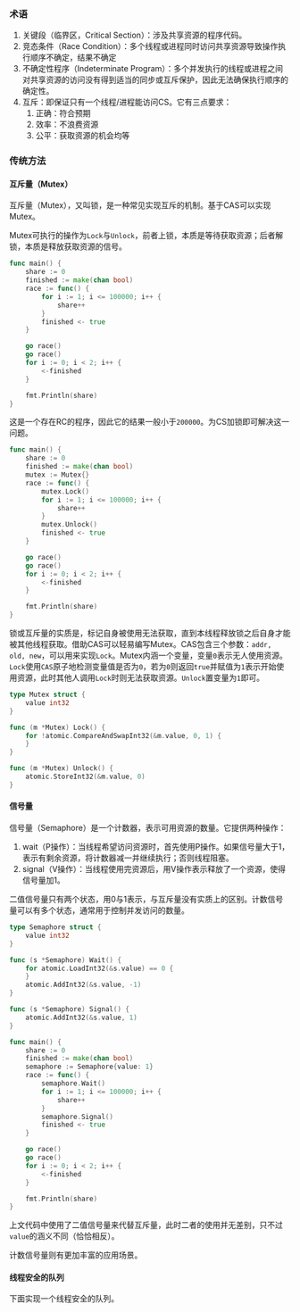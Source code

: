 ### 术语

1. 关键段（临界区，Critical Section）：涉及共享资源的程序代码。
2. 竞态条件（Race Condition）：多个线程或进程同时访问共享资源导致操作执行顺序不确定，结果不确定
3. 不确定性程序（Indeterminate Program）：多个并发执行的线程或进程之间对共享资源的访问没有得到适当的同步或互斥保护，因此无法确保执行顺序的确定性。
4. 互斥：即保证只有一个线程/进程能访问CS。它有三点要求：
	1. 正确：符合预期
	2. 效率：不浪费资源
	3. 公平：获取资源的机会均等

### 传统方法 

#### 互斥量（Mutex）

互斥量（Mutex），又叫锁，是一种常见实现互斥的机制。基于CAS可以实现Mutex。

Mutex可执行的操作为`Lock`与`Unlock`，前者上锁，本质是等待获取资源；后者解锁，本质是释放获取资源的信号。

```go
func main() {
	share := 0
	finished := make(chan bool)
	race := func() {
		for i := 1; i <= 100000; i++ {
			share++
		}
		finished <- true
	}

	go race()
	go race()
	for i := 0; i < 2; i++ {
		<-finished
	}

	fmt.Println(share)
}
```

这是一个存在RC的程序，因此它的结果一般小于`200000`。为CS加锁即可解决这一问题。

```go
func main() {
	share := 0
	finished := make(chan bool)
	mutex := Mutex{}
	race := func() {
		mutex.Lock()
		for i := 1; i <= 100000; i++ {
			share++
		}
		mutex.Unlock()
		finished <- true
	}

	go race()
	go race()
	for i := 0; i < 2; i++ {
		<-finished
	}

	fmt.Println(share)
}

```


锁或互斥量的实质是，标记自身被使用无法获取，直到本线程释放锁之后自身才能被其他线程获取。借助CAS可以轻易编写Mutex。CAS包含三个参数：`addr, old, new`，可以用来实现`Lock`。Mutex内涵一个变量，变量`0`表示无人使用资源。`Lock`使用`CAS`原子地检测变量值是否为`0`，若为`0`则返回`true`并赋值为`1`表示开始使用资源，此时其他人调用`Lock`时则无法获取资源。`Unlock`置变量为`1`即可。

```go
type Mutex struct {
	value int32
}

func (m *Mutex) Lock() {
	for !atomic.CompareAndSwapInt32(&m.value, 0, 1) {
	}
}

func (m *Mutex) Unlock() {
	atomic.StoreInt32(&m.value, 0)
}
```

#### 信号量

信号量（Semaphore）是一个计数器，表示可用资源的数量。它提供两种操作：
1. wait（P操作）：当线程希望访问资源时，首先使用P操作。如果信号量大于1，表示有剩余资源，将计数器减一并继续执行；否则线程阻塞。
2. signal（V操作）：当线程使用完资源后，用V操作表示释放了一个资源，使得信号量加1。

二值信号量只有两个状态，用0与1表示，与互斥量没有实质上的区别。计数信号量可以有多个状态，通常用于控制并发访问的数量。

```go
type Semaphore struct {
	value int32
}

func (s *Semaphore) Wait() {
	for atomic.LoadInt32(&s.value) == 0 {
	}
	atomic.AddInt32(&s.value, -1)
}

func (s *Semaphore) Signal() {
	atomic.AddInt32(&s.value, 1)
}

func main() {
	share := 0
	finished := make(chan bool)
	semaphore := Semaphore{value: 1}
	race := func() {
		semaphore.Wait()
		for i := 1; i <= 100000; i++ {
			share++
		}
		semaphore.Signal()
		finished <- true
	}

	go race()
	go race()
	for i := 0; i < 2; i++ {
		<-finished
	}

	fmt.Println(share)
}
```

上文代码中使用了二值信号量来代替互斥量，此时二者的使用并无差别，只不过`value`的涵义不同（恰恰相反）。

计数信号量则有更加丰富的应用场景。

#### 线程安全的队列

下面实现一个线程安全的队列。